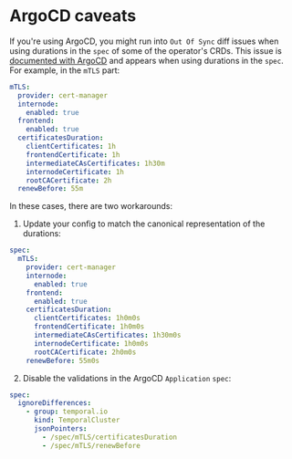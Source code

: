 # ArgoCD caveats

If you're using ArgoCD, you might run into `Out Of Sync` diff issues when using durations in the `spec` of some of the operator's CRDs.  This issue is [documented with ArgoCD](https://github.com/argoproj/argo-cd/discussions/14229) and appears when using durations in the `spec`. For example, in the `mTLS` part:

```yaml
mTLS:
  provider: cert-manager
  internode:
    enabled: true
  frontend:
    enabled: true
  certificatesDuration:
    clientCertificates: 1h
    frontendCertificate: 1h
    intermediateCAsCertificates: 1h30m
    internodeCertificate: 1h
    rootCACertificate: 2h
  renewBefore: 55m
```

In these cases, there are two workarounds:

1. Update your config to match the canonical representation of the durations:
```yaml
spec:
  mTLS:
    provider: cert-manager
    internode:
      enabled: true
    frontend:
      enabled: true
    certificatesDuration:
      clientCertificates: 1h0m0s
      frontendCertificate: 1h0m0s
      intermediateCAsCertificates: 1h30m0s
      internodeCertificate: 1h0m0s
      rootCACertificate: 2h0m0s
    renewBefore: 55m0s
```
2. Disable the validations in the ArgoCD `Application` `spec`:
```yaml
spec:
  ignoreDifferences:
    - group: temporal.io
      kind: TemporalCluster
      jsonPointers:
        - /spec/mTLS/certificatesDuration
        - /spec/mTLS/renewBefore
```
